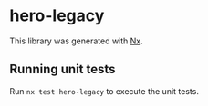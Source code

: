 # hero-legacy

This library was generated with [Nx](https://nx.dev).

## Running unit tests

Run `nx test hero-legacy` to execute the unit tests.
